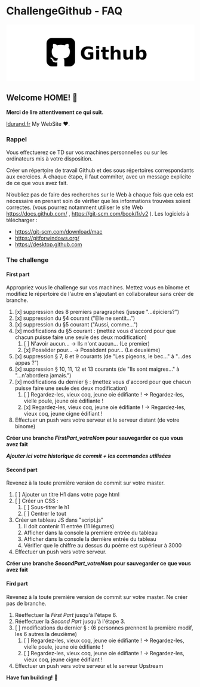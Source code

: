 # ChallengeGithub - FAQ

![Logo Github utilisé pour la FAQ](./ressources/github.jpg)

## Welcome HOME! 👋

**Merci de lire attentivement ce qui suit.**


[ldurand.fr](https://www.ldurand.fr) My WebSite ♥.



### Rappel

Vous effectuerez ce TD sur vos machines personnelles ou sur les ordinateurs mis à votre disposition. 

Créer un répertoire de travail Github et des sous répertoires correspondants aux exercices. 
À chaque étape, il faut commiter, avec un message explicite de ce que vous avez fait.

N’oubliez pas de faire des recherches sur le Web à chaque fois que cela est nécessaire en prenant soin de vérifier que les informations trouvées soient correctes. (vous pourrez notamment utiliser le site Web https://docs.github.com/ , https://git-scm.com/book/fr/v2 ).
Les logiciels à télécharger : 
* https://git-scm.com/download/mac
* https://gitforwindows.org/
* https://desktop.github.com

### The challenge

#### First part
Appropriez vous le challenge sur vos machines.
Mettez vous en bînome et modifiez le répertoire de l'autre en s'ajoutant en collaborateur sans créer de branche.

1. [x] suppression des 8 premiers paragraphes (jusque "...épiciers?")
2. [x] suppression du §4 courant ("Elle ne sentit...")
3. [x] suppression du §5 courant ("Aussi, comme...")
4. [x] modifications du §5 courant : (mettez vous d'accord pour que chacun puisse faire une seule des deux modification)
    1. [ ] N'avoir aucun... -> Ils n'ont aucun... (Le premier)
    2. [x] Posséder pour... -> Possèdent pour… (Le deuxième)
5. [x] suppression § 7, 8 et 9 courants (de "Les pigeons, le bec..." à "...des appas ?")
6. [x] suppression § 10, 11, 12 et 13 courants (de "Ils sont maigres..." à "...n'abordera jamais.")
7. [x] modifications du dernier § : (mettez vous d'accord pour que chacun puisse faire une seule des deux modification)
    1. [ ] Regardez-les, vieux coq, jeune oie édifiante ! -> Regardez-les, vielle poule, jeune oie édifiante !
    2. [x] Regardez-les, vieux coq, jeune oie édifiante ! -> Regardez-les, vieux coq, jeune cigne édifiant !
8. Effectuer un push vers votre serveur et le serveur distant (de votre binome)

**Créer une branche _FirstPart_votreNom_ pour sauvegarder ce que vous avez fait**

***Ajouter ici votre historique de commit + les commandes utilisées***

#### Second part

Revenez à la toute première version de commit sur votre master.

1. [ ] Ajouter un titre H1 dans votre page html
2. [ ] Créer un CSS :
    1. [ ] Sous-titrer le h1
    2. [ ] Centrer le tout
3. Créer un tableau JS dans "script.js"
    1. Il doit contenir 11 entrée (11 légumes)
    2. Afficher dans la console la première entrée du tableau
    3. Afficher dans la console la dernière entrée du tableau
    4. Vérifier que le chiffre au dessus du poème est supérieur à 3000
4. Effectuer un push vers votre serveur.


**Créer une branche _SecondPart_votreNom_ pour sauvegarder ce que vous avez fait**


#### Fird part

Revenez à la toute première version de commit sur votre master.
Ne créer pas de branche.

1. Réeffectuer la _First Part_ jusqu'à l'étape 6.
2. Réeffectuer la _Second Part_ jusqu'à l'étape 3.
3. [ ] modifications du dernier § : (6 personnes prennent la première modif, les 6 autres la deuxième)
    1. [ ] Regardez-les, vieux coq, jeune oie édifiante ! -> Regardez-les, vielle poule, jeune oie édifiante !
    2. [ ] Regardez-les, vieux coq, jeune oie édifiante ! -> Regardez-les, vieux coq, jeune cigne édifiant !
4. Effectuer un push vers votre serveur et le serveur Upstream

**Have fun building!** 🚀
